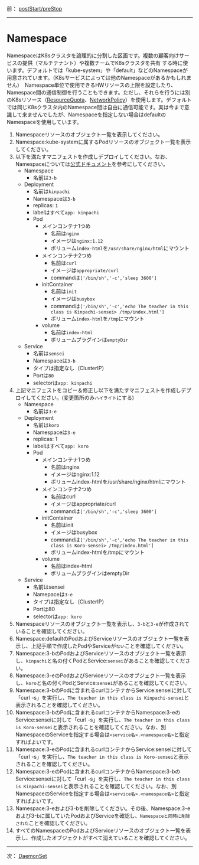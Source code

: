 前： [postStart/preStop](Pod-lifecycle.md)  

---

# Namespace
NamespaceはK8sクラスタを論理的に分割した区画です。複数の顧客向けサービスの提供（マルチテナント）や複数チームでK8sクラスタを共有
する時に使います。デフォルトでは「kube-system」や「default」などのNamespaceが用意されています。（K8sサービスによっては他のNamespaceがあるかもしれません）　Namespace単位で使用できるHWリソースの上限を設定したり、Namespace間の通信制御を行うこともできます。ただし、それらを行うには別のK8sリソース（[ResourceQuota](ResourceQuota.md)、[NetworkPolicy](../../3.Advanced/docs/NetworkPolicy.md)）を使用します。デフォルトでは同じK8sクラスタ内のNamespace間は自由に通信可能です。実は今まで意識して来ませんでしたが、Namespaceを指定しない場合はdefaultのNamespaceを使用しています。

1. Namespaceリソースのオブジェクト一覧を表示してください。
2. Namespace:kube-systemに属するPodリソースのオブジェクト一覧を表示してください。
3. 以下を満たすマニフェストを作成しデプロイしてください。なお、Namespaceについては[公式ドキュメント](https://kubernetes.io/docs/tasks/configure-pod-container/)を参考にしてください。
   - Namespace
     - 名前は``3-b``
   - Deployment
     - 名前は``kinpachi``
     - Namespaceは``3-b``
     - replicas: ``1``
     - labelはすべて``app: kinpachi``
     - Pod
       - メインコンテナ1つめ
         - 名前は``nginx``
         - イメージは``nginx:1.12``
         - ボリューム``index-html``を``/usr/share/nginx/html``にマウント
       - メインコンテナ2つめ
         - 名前は``curl``
         - イメージは``appropriate/curl``
         - commandは``['/bin/sh','-c','sleep 3600']``
       - initContainer
         - 名前は``init``
         - イメージは``busybox``
         - commandは``['/bin/sh','-c','echo The teacher in this class is Kinpachi-sensei> /tmp/index.html']``
         - ボリューム``index-html``を``/tmp``にマウント
       - volume
         - 名前は``index-html``
         - ボリュームプラグインは``emptyDir``
   - Service
     - 名前は``sensei``
     - Namespaceは``3-b``
     - タイプは指定なし（ClusterIP） 
     - Portは``80``
     - selectorは``app: kinpachi``
4. 上記マニフェストをコピー＆修正し以下を満たすマニフェストを作成しデプロイしてください。(変更箇所のみ``ハイライト``にする)
   - Namespace
     - 名前は``3-e``
   - Deployment
     - 名前は``koro``
     - Namespaceは``3-e``
     - replicas: 1
     - labelはすべて``app: koro``
     - Pod
       - メインコンテナ1つめ
         - 名前はnginx
         - イメージはnginx:1.12
         - ボリュームindex-htmlを/usr/share/nginx/htmlにマウント
       - メインコンテナ2つめ
         - 名前はcurl
         - イメージはappropriate/curl
         - commandは``['/bin/sh','-c','sleep 3600']``
       - initContainer
         - 名前はinit
         - イメージはbusybox
         - commandは``['/bin/sh','-c','echo The teacher in this class is Koro-sensei> /tmp/index.html']``
         - ボリュームindex-htmlを/tmpにマウント
       - volume
         - 名前はindex-html
         - ボリュームプラグインはemptyDir
   - Service
     - 名前はsensei
     - Namepaceは``3-e``
     - タイプは指定なし（ClusterIP）
     - Portは80
     - selectorは``app: koro``
5. Namespaceリソースのオブジェクト一覧を表示し、``3-b``と``3-e``が作成されていることを確認してください。
6. Namespace:defaultのPodおよびServiceリソースのオブジェクト一覧を表示し、上記手順で作成したPodやServiceが``ない``ことを確認してください。
7. Namespace:3-bのPodおよびServiceリソースのオブジェクト一覧を表示し、``kinpachi``と名の付くPodとService:``sensei``があることを確認してください。
8. Namespace:3-eのPodおよびServiceリソースのオブジェクト一覧を表示し、``koro``と名の付くPodとService:``sensei``があることを確認してください。
9. Namespace:3-bのPodに含まれるcurlコンテナからService:senseiに対して「curl -s」を実行し、``The teacher in this class is Kinpachi-sensei``と表示されることを確認してください。
10. Namespace:3-bのPodに含まれるcurlコンテナからNamespace:3-eのService:senseiに対して「curl -s」を実行し、``The teacher in this class is Koro-sensei``と表示されることを確認してください。なお、別NamespaceのServiceを指定する場合は``<service名>.<namespace名>``と指定すればよいです。
11. Namespace:3-eのPodに含まれるcurlコンテナからService:senseiに対して「curl -s」を実行し、``The teacher in this class is Koro-sensei``と表示されることを確認してください。
12. Namespace:3-eのPodに含まれるcurlコンテナからNamespace:3-bのService:senseiに対して「curl -s」を実行し、``The teacher in this class is Kinpachi-sensei``と表示されることを確認してください。なお、別NamespaceのServiceを指定する場合は``<service名>.<namespace名>``と指定すればよいです。
13. Namespace:3-eおよび3-bを削除してください。その後、Namespace:3-eおよび3-bに属していたPodおよびServiceを確認し、``Namespaceと同時に削除された``ことを確認してください。
14. すべてのNamespaceのPodおよびServiceリソースのオブジェクト一覧を表示し、作成したオブジェクトがすべて消えていることを確認してください。

---

次： [DaemonSet](DaemonSet.md)  
